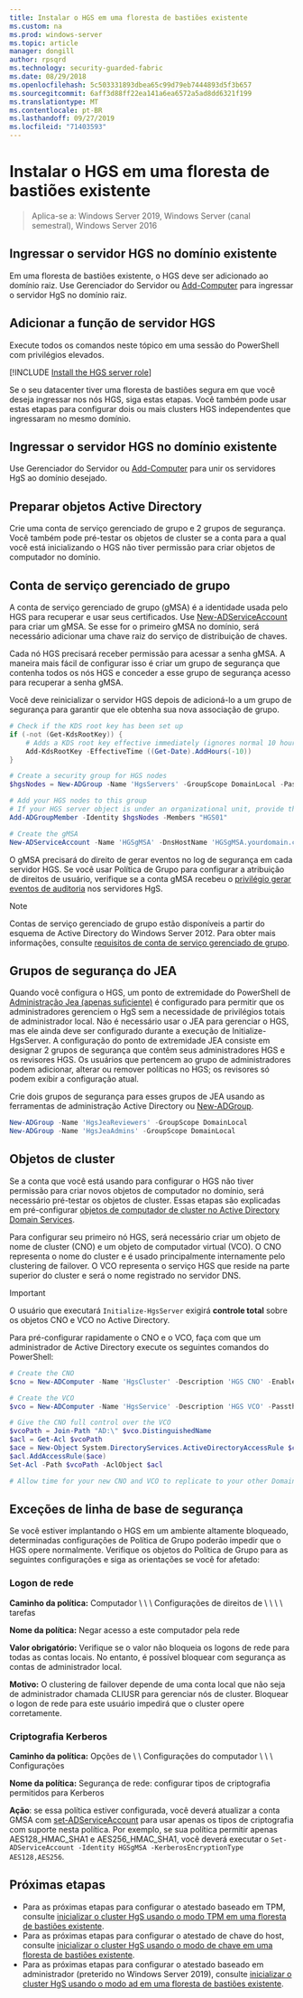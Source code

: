 ```yaml
---
title: Instalar o HGS em uma floresta de bastiões existente
ms.custom: na
ms.prod: windows-server
ms.topic: article
manager: dongill
author: rpsqrd
ms.technology: security-guarded-fabric
ms.date: 08/29/2018
ms.openlocfilehash: 5c503331893dbea65c99d79eb7444893d5f3b657
ms.sourcegitcommit: 6aff3d88ff22ea141a6ea6572a5ad8dd6321f199
ms.translationtype: MT
ms.contentlocale: pt-BR
ms.lasthandoff: 09/27/2019
ms.locfileid: "71403593"
---
```

# <a name="install-hgs-in-an-existing-bastion-forest"></a>Instalar o HGS em uma floresta de bastiões existente 

>Aplica-se a: Windows Server 2019, Windows Server (canal semestral), Windows Server 2016


## <a name="join-the-hgs-server-to-the-existing-domain"></a>Ingressar o servidor HGS no domínio existente

Em uma floresta de bastiões existente, o HGS deve ser adicionado ao domínio raiz. Use Gerenciador do Servidor ou [Add-Computer](https://go.microsoft.com/fwlink/?LinkId=821564) para ingressar o servidor HgS no domínio raiz.

## <a name="add-the-hgs-server-role"></a>Adicionar a função de servidor HGS

Execute todos os comandos neste tópico em uma sessão do PowerShell com privilégios elevados.

[!INCLUDE [Install the HGS server role](../../../includes/guarded-fabric-install-hgs-server-role.md)] 

Se o seu datacenter tiver uma floresta de bastiões segura em que você deseja ingressar nos nós HGS, siga estas etapas.
Você também pode usar estas etapas para configurar dois ou mais clusters HGS independentes que ingressaram no mesmo domínio.

## <a name="join-the-hgs-server-to-the-existing-domain"></a>Ingressar o servidor HGS no domínio existente

Use Gerenciador do Servidor ou [Add-Computer](https://go.microsoft.com/fwlink/?LinkId=821564) para unir os servidores HgS ao domínio desejado.

## <a name="prepare-active-directory-objects"></a>Preparar objetos Active Directory

Crie uma conta de serviço gerenciado de grupo e 2 grupos de segurança.
Você também pode pré-testar os objetos de cluster se a conta para a qual você está inicializando o HGS não tiver permissão para criar objetos de computador no domínio.

## <a name="group-managed-service-account"></a>Conta de serviço gerenciado de grupo

A conta de serviço gerenciado de grupo (gMSA) é a identidade usada pelo HGS para recuperar e usar seus certificados. Use [New-ADServiceAccount](https://technet.microsoft.com/itpro/powershell/windows/addsadministration/new-adserviceaccount) para criar um gMSA.
Se esse for o primeiro gMSA no domínio, será necessário adicionar uma chave raiz do serviço de distribuição de chaves.

Cada nó HGS precisará receber permissão para acessar a senha gMSA.
A maneira mais fácil de configurar isso é criar um grupo de segurança que contenha todos os nós HGS e conceder a esse grupo de segurança acesso para recuperar a senha gMSA.

Você deve reinicializar o servidor HGS depois de adicioná-lo a um grupo de segurança para garantir que ele obtenha sua nova associação de grupo.

```powershell
# Check if the KDS root key has been set up
if (-not (Get-KdsRootKey)) {
    # Adds a KDS root key effective immediately (ignores normal 10 hour waiting period)
    Add-KdsRootKey -EffectiveTime ((Get-Date).AddHours(-10))
}

# Create a security group for HGS nodes
$hgsNodes = New-ADGroup -Name 'HgsServers' -GroupScope DomainLocal -PassThru

# Add your HGS nodes to this group
# If your HGS server object is under an organizational unit, provide the full distinguished name instead of "HGS01"
Add-ADGroupMember -Identity $hgsNodes -Members "HGS01"

# Create the gMSA
New-ADServiceAccount -Name 'HGSgMSA' -DnsHostName 'HGSgMSA.yourdomain.com' -PrincipalsAllowedToRetrieveManagedPassword $hgsNodes
```

O gMSA precisará do direito de gerar eventos no log de segurança em cada servidor HGS.
Se você usar Política de Grupo para configurar a atribuição de direitos de usuário, verifique se a conta gMSA recebeu o [privilégio gerar eventos de auditoria](https://docs.microsoft.com/previous-versions/windows/it-pro/windows-server-2012-R2-and-2012/dn221956%28v=ws.11%29) nos servidores HgS.

> [!NOTE]
> Contas de serviço gerenciado de grupo estão disponíveis a partir do esquema de Active Directory do Windows Server 2012.
> Para obter mais informações, consulte [requisitos de conta de serviço gerenciado de grupo](https://technet.microsoft.com/library/jj128431.aspx).

## <a name="jea-security-groups"></a>Grupos de segurança do JEA

Quando você configura o HGS, um ponto de extremidade do PowerShell de [Administração Jea (apenas suficiente)](https://aka.ms/JEAdocs) é configurado para permitir que os administradores gerenciem o HgS sem a necessidade de privilégios totais de administrador local.
Não é necessário usar o JEA para gerenciar o HGS, mas ele ainda deve ser configurado durante a execução de Initialize-HgsServer.
A configuração do ponto de extremidade JEA consiste em designar 2 grupos de segurança que contêm seus administradores HGS e os revisores HGS.
Os usuários que pertencem ao grupo de administradores podem adicionar, alterar ou remover políticas no HGS; os revisores só podem exibir a configuração atual.

Crie dois grupos de segurança para esses grupos de JEA usando as ferramentas de administração Active Directory ou [New-ADGroup](https://technet.microsoft.com/itpro/powershell/windows/addsadministration/new-adgroup).

```powershell
New-ADGroup -Name 'HgsJeaReviewers' -GroupScope DomainLocal
New-ADGroup -Name 'HgsJeaAdmins' -GroupScope DomainLocal
```

## <a name="cluster-objects"></a>Objetos de cluster

Se a conta que você está usando para configurar o HGS não tiver permissão para criar novos objetos de computador no domínio, será necessário pré-testar os objetos de cluster.
Essas etapas são explicadas em pré-configurar [objetos de computador de cluster no Active Directory Domain Services](https://technet.microsoft.com/library/dn466519(v=ws.11).aspx).

Para configurar seu primeiro nó HGS, será necessário criar um objeto de nome de cluster (CNO) e um objeto de computador virtual (VCO).
O CNO representa o nome do cluster e é usado principalmente internamente pelo clustering de failover.
O VCO representa o serviço HGS que reside na parte superior do cluster e será o nome registrado no servidor DNS.

> [!IMPORTANT]
> O usuário que executará `Initialize-HgsServer` exigirá **controle total** sobre os objetos CNO e VCO no Active Directory.

Para pré-configurar rapidamente o CNO e o VCO, faça com que um administrador de Active Directory execute os seguintes comandos do PowerShell:

```powershell
# Create the CNO
$cno = New-ADComputer -Name 'HgsCluster' -Description 'HGS CNO' -Enabled $false -Passthru

# Create the VCO
$vco = New-ADComputer -Name 'HgsService' -Description 'HGS VCO' -Passthru

# Give the CNO full control over the VCO
$vcoPath = Join-Path "AD:\" $vco.DistinguishedName
$acl = Get-Acl $vcoPath
$ace = New-Object System.DirectoryServices.ActiveDirectoryAccessRule $cno.SID, "GenericAll", "Allow"
$acl.AddAccessRule($ace)
Set-Acl -Path $vcoPath -AclObject $acl

# Allow time for your new CNO and VCO to replicate to your other Domain Controllers before continuing
```

## <a name="security-baseline-exceptions"></a>Exceções de linha de base de segurança

Se você estiver implantando o HGS em um ambiente altamente bloqueado, determinadas configurações de Política de Grupo poderão impedir que o HGS opere normalmente.
Verifique os objetos do Política de Grupo para as seguintes configurações e siga as orientações se você for afetado:

### <a name="network-logon"></a>Logon de rede

**Caminho da política:** Computador \ \ \ Configurações de direitos de \ \ \ \ tarefas

**Nome da política:** Negar acesso a este computador pela rede

**Valor obrigatório:** Verifique se o valor não bloqueia os logons de rede para todas as contas locais. No entanto, é possível bloquear com segurança as contas de administrador local.

**Motivo:** O clustering de failover depende de uma conta local que não seja de administrador chamada CLIUSR para gerenciar nós de cluster. Bloquear o logon de rede para este usuário impedirá que o cluster opere corretamente.

### <a name="kerberos-encryption"></a>Criptografia Kerberos

**Caminho da política:** Opções de \ \ Configurações do computador \ \ \ Configurações

**Nome da política:** Segurança de rede: configurar tipos de criptografia permitidos para Kerberos

**Ação**: se essa política estiver configurada, você deverá atualizar a conta GMSA com [set-ADServiceAccount](https://docs.microsoft.com/powershell/module/addsadministration/set-adserviceaccount?view=win10-ps) para usar apenas os tipos de criptografia com suporte nesta política. Por exemplo, se sua política permitir apenas AES128\_HMAC\_SHA1 e AES256\_HMAC\_SHA1, você deverá executar o `Set-ADServiceAccount -Identity HGSgMSA -KerberosEncryptionType AES128,AES256`.



## <a name="next-steps"></a>Próximas etapas

- Para as próximas etapas para configurar o atestado baseado em TPM, consulte [inicializar o cluster HgS usando o modo TPM em uma floresta de bastiões existente](guarded-fabric-initialize-hgs-tpm-mode-bastion.md).
- Para as próximas etapas para configurar o atestado de chave do host, consulte [inicializar o cluster HgS usando o modo de chave em uma floresta de bastiões existente](guarded-fabric-initialize-hgs-key-mode-bastion.md).
- Para as próximas etapas para configurar o atestado baseado em administrador (preterido no Windows Server 2019), consulte [inicializar o cluster HgS usando o modo ad em uma floresta de bastiões existente](guarded-fabric-initialize-hgs-ad-mode-bastion.md).

